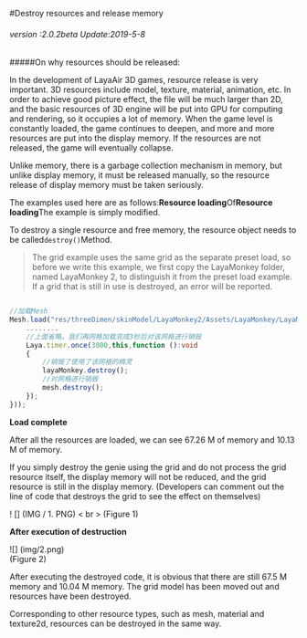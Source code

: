 #Destroy resources and release memory

###### *version :2.0.2beta   Update:2019-5-8*

#####On why resources should be released:

In the development of LayaAir 3D games, resource release is very important. 3D resources include model, texture, material, animation, etc. In order to achieve good picture effect, the file will be much larger than 2D, and the basic resources of 3D engine will be put into GPU for computing and rendering, so it occupies a lot of memory. When the game level is constantly loaded, the game continues to deepen, and more and more resources are put into the display memory. If the resources are not released, the game will eventually collapse.

Unlike memory, there is a garbage collection mechanism in memory, but unlike display memory, it must be released manually, so the resource release of display memory must be taken seriously.

The examples used here are as follows:**Resource loading**Of**Resource loading**The example is simply modified.

To destroy a single resource and free memory, the resource object needs to be called`destroy()`Method.

> The grid example uses the same grid as the separate preset load, so before we write this example, we first copy the LayaMonkey folder, named LayaMonkey 2, to distinguish it from the preset load example. If a grid that is still in use is destroyed, an error will be reported.


```typescript

//加载Mesh
Mesh.load("res/threeDimen/skinModel/LayaMonkey2/Assets/LayaMonkey/LayaMonkey-LayaMonkey.lm", Handler.create(this, function(mesh:Mesh):void {
  	........
    //上面省略，我们再网格加载完成3秒后对该网格进行销毁
    Laya.timer.once(3000,this,function ():void 
    {
        //销毁了使用了该网格的精灵
        layaMonkey.destroy();
        //对网格进行销毁
        mesh.destroy();        
    });
}));
```


**Load complete**

After all the resources are loaded, we can see 67.26 M of memory and 10.13 M of memory.

If you simply destroy the genie using the grid and do not process the grid resource itself, the display memory will not be reduced, and the grid resource is still in the display memory. (Developers can comment out the line of code that destroys the grid to see the effect on themselves)

! [] (IMG / 1. PNG) < br > (Figure 1)

**After execution of destruction**

![] (img/2.png)<br> (Figure 2)

After executing the destroyed code, it is obvious that there are still 67.5 M memory and 10.04 M memory. The grid model has been moved out and resources have been destroyed.

Corresponding to other resource types, such as mesh, material and texture2d, resources can be destroyed in the same way.
